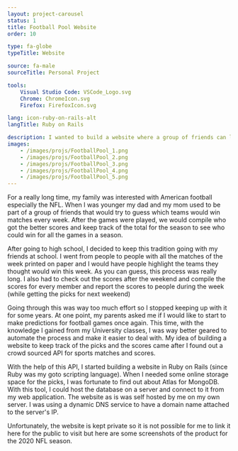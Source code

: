 ```yaml
---
layout: project-carousel
status: 1
title: Football Pool Website
order: 10

type: fa-globe
typeTitle: Website

source: fa-male
sourceTitle: Personal Project

tools:
    Visual Studio Code: VSCode_Logo.svg
    Chrome: ChromeIcon.svg
    Firefox: FirefoxIcon.svg

lang: icon-ruby-on-rails-alt
langTitle: Ruby on Rails

description: I wanted to build a website where a group of friends can login and try to predict the outcome of American Football matches from the NFL.
images:
    - /images/projs/FootballPool_1.png
    - /images/projs/FootballPool_2.png
    - /images/projs/FootballPool_3.png
    - /images/projs/FootballPool_4.png
    - /images/projs/FootballPool_5.png
---
```


For a really long time, my family was interested with American football especially the NFL. When I was younger my dad and my mom used to be part of a group of friends that would try to guess which teams would win matches every week. After the games were played, we would compile who got the better scores and keep track of the total for the season to see who could win for all the games in a season.

After going to high school, I decided to keep this tradition going with my friends at school. I went from people to people with all the matches of the week printed on paper and I would have people highlight the teams they thought would win this week. As you can guess, this process was really long. I also had to check out the scores after the weekend and compile the scores for every member and report the scores to people during the week (while getting the picks for next weekend)

Going through this was way too much effort so I stopped keeping up with it for some years. At one point, my parents asked me if I would like to start to make predictions for football games once again. This time, with the knowledge I gained from my University classes, I was way better geared to automate the process and make it easier to deal with. My idea of building a website to keep track of the picks and the scores came after I found out a crowd sourced API for sports matches and scores.

With the help of this API, I started building a website in Ruby on Rails (since Ruby was my goto scripting language). When I needed some online storage space for the picks, I was fortunate to find out about Atlas for MongoDB. With this tool, I could host the database on a server and connect to it from my web application. The website as is was self hosted by me on my own server. I was using a dynamic DNS service to have a domain name attached to the server's IP.

Unfortunately, the website is kept private so it is not possible for me to link it here for the public to visit but here are some screenshots of the product for the 2020 NFL season.
